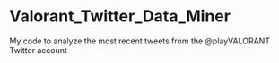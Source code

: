 # Valorant_Twitter_Data_Miner
My code to analyze the most recent tweets from the @playVALORANT Twitter account
